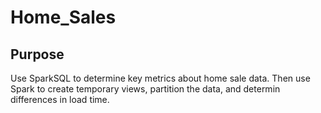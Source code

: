 # Home_Sales

## Purpose 

Use SparkSQL to determine key metrics about home sale data. Then use Spark to create temporary views, partition the data, and determin differences in load time.
